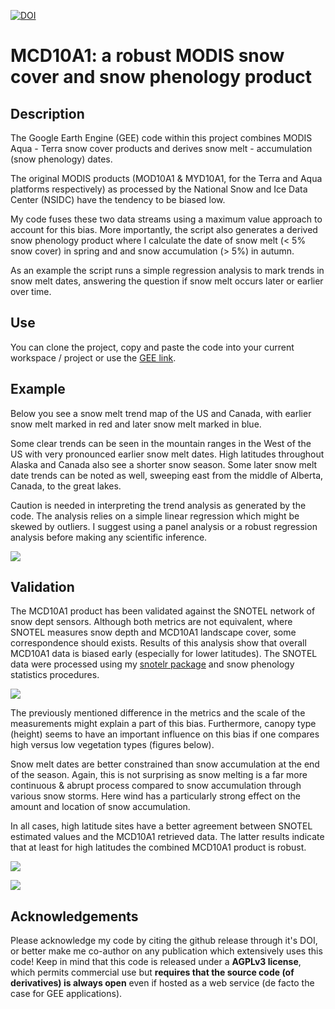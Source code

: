 [![DOI](https://zenodo.org/badge/DOI/10.5281/zenodo.162765.svg)](https://doi.org/10.5281/zenodo.162765)

# MCD10A1: a robust MODIS snow cover and snow phenology product

## Description

The Google Earth Engine (GEE) code within this project combines MODIS Aqua - Terra snow cover products and derives snow melt - accumulation (snow phenology) dates.

The original MODIS products (MOD10A1 & MYD10A1, for the Terra and Aqua platforms respectively) as processed by the National Snow and Ice Data Center (NSIDC) have the tendency to be biased low.

My code fuses these two data streams using a maximum value approach to account for this bias. More importantly, the script also generates a derived snow phenology product where I calculate the date of snow melt (< 5% snow cover) in spring and and snow accumulation (> 5%) in autumn.

As an example the script runs a simple regression analysis to mark trends in snow melt dates, answering the question if snow melt occurs later or earlier over time.

## Use
You can clone the project, copy and paste the code into your current workspace / project or use the [GEE link](https://code.earthengine.google.com/bd06f9efa757b7fbf9d2ae282d319282).

## Example

Below you see a snow melt trend map of the US and Canada, with earlier snow melt marked in red and later snow melt marked in blue. 

Some clear trends can be seen in the mountain ranges in the West of the US with very pronounced earlier snow melt dates. High latitudes throughout Alaska and Canada also see a shorter snow season. Some later snow melt date trends can be noted as well, sweeping east from the middle of Alberta, Canada, to the great lakes.

Caution is needed in interpreting the trend analysis as generated by the code. The analysis relies on a simple linear regression which might be skewed by outliers. I suggest using a panel analysis or a robust regression analysis before making any scientific inference.

![](https://github.com/khufkens/MCD10A1/raw/master/output/snowmelt_trends.png)

## Validation

The MCD10A1 product has been validated against the SNOTEL network of snow dept sensors. Although both metrics are not equivalent, where SNOTEL measures snow depth and MCD10A1 landscape cover, some correspondence should exists. Results of this analysis show that overall MCD10A1 data is biased early (especially for lower latitudes). The SNOTEL data were processed using my [snotelr package](https://khufkens.github.io/snotelr/) and snow phenology statistics procedures.

![](https://github.com/khufkens/MCD10A1/raw/master/output/density_distribution_bias.png)

The previously mentioned difference in the metrics and the scale of the measurements might explain a part of this bias. Furthermore, canopy type (height) seems to have an important influence on this bias if one compares high versus low vegetation types (figures below).

Snow melt dates are better constrained than snow accumulation at the end of the season. Again, this is not surprising as snow melting is a far more continuous & abrupt process compared to snow accumulation through various snow storms. Here wind has a particularly strong effect on the amount and location of snow accumulation.

In all cases, high latitude sites have a better agreement between SNOTEL estimated values and the MCD10A1 retrieved data. The latter results indicate that at least for high latitudes the combined MCD10A1 product is robust.

![](https://github.com/khufkens/MCD10A1/raw/master/output/snow_melt_validation.png)

![](https://github.com/khufkens/MCD10A1/raw/master/output/snow_acc_validation.png)

## Acknowledgements

Please acknowledge my code by citing the github release through it's DOI, or better make me co-author on any publication which extensively uses this code! Keep in mind that this code is released under a **AGPLv3 license**, which permits commercial use but **requires that the source code (of derivatives) is always open** even if hosted as a web service (de facto the case for GEE applications).
